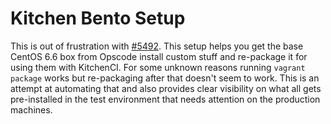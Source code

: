 # Kitchen Bento Setup
This is out of frustration with [#5492](https://github.com/mitchellh/vagrant/issues/5492). This setup helps you get the base CentOS 6.6 box from Opscode install custom stuff and re-package it for using them with KitchenCI. For some unknown reasons running `vagrant package` works but re-packaging after that doesn't seem to work. This is an attempt at automating that and also provides clear visibility on what all gets pre-installed in the test environment that needs attention on the production machines. 
